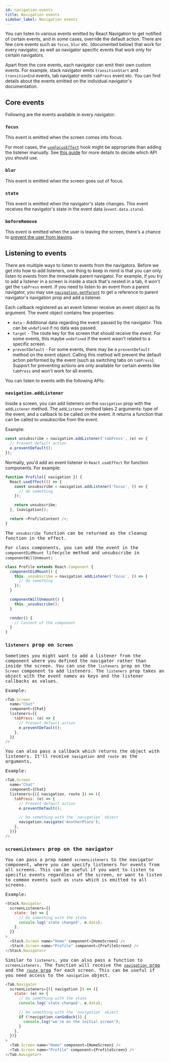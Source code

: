 ```yaml
---
id: navigation-events
title: Navigation events
sidebar_label: Navigation events
---
```


You can listen to various events emitted by React Navigation to get notified of certain events, and in some cases, override the default action. There are few core events such as `focus`, `blur` etc. (documented below) that work for every navigator, as well as navigator specific events that work only for certain navigators.

Apart from the core events, each navigator can emit their own custom events. For example, stack navigator emits `transitionStart` and `transitionEnd` events, tab navigator emits `tabPress` event etc. You can find details about the events emitted on the individual navigator's documentation.

## Core events

Following are the events available in every navigator:

### `focus`

This event is emitted when the screen comes into focus.

For most cases, the [`useFocusEffect`](use-focus-effect.md) hook might be appropriate than adding the listener manually. See [this guide](function-after-focusing-screen.md) for more details to decide which API you should use.

### `blur`

This event is emitted when the screen goes out of focus.

### `state`

This event is emitted when the navigator's state changes. This event receives the navigator's state in the event data (`event.data.state`).

### `beforeRemove`

This event is emitted when the user is leaving the screen, there's a chance to [prevent the user from leaving](preventing-going-back.md).

## Listening to events

There are multiple ways to listen to events from the navigators. Before we get into how to add listeners, one thing to keep in mind is that you can only listen to events from the immediate parent navigator. For example, if you try to add a listener in a screen is inside a stack that's nested in a tab, it won't get the `tabPress` event. If you need to listen to an event from a parent navigator, you may use [`navigation.getParent`](navigation-prop.md#getparent) to get a reference to parent navigator's navigation prop and add a listener.

Each callback registered as an event listener receive an event object as its argument. The event object contains few properties:

- `data` - Additional data regarding the event passed by the navigator. This can be `undefined` if no data was passed.
- `target` - The route key for the screen that should receive the event. For some events, this maybe `undefined` if the event wasn't related to a specific screen.
- `preventDefault` - For some events, there may be a `preventDefault` method on the event object. Calling this method will prevent the default action performed by the event (such as switching tabs on `tabPress`). Support for preventing actions are only available for certain events like `tabPress` and won't work for all events.

You can listen to events with the following APIs:

### `navigation.addListener`

Inside a screen, you can add listeners on the `navigation` prop with the `addListener` method. The `addListener` method takes 2 arguments: type of the event, and a callback to be called on the event. It returns a function that can be called to unsubscribe from the event.

Example:

```js
const unsubscribe = navigation.addListener('tabPress', (e) => {
  // Prevent default action
  e.preventDefault();
});
```

Normally, you'd add an event listener in `React.useEffect` for function components. For example:

<samp id="simple-focus-and-blur" />

```js
function Profile({ navigation }) {
  React.useEffect(() => {
    const unsubscribe = navigation.addListener('focus', () => {
      // do something
    });

    return unsubscribe;
  }, [navigation]);

  return <ProfileContent />;
}
```

The `unsubscribe` function can be returned as the cleanup function in the effect.

For class components, you can add the event in the `componentDidMount` lifecycle method and unsubscribe in `componentWillUnmount`:

```js
class Profile extends React.Component {
  componentDidMount() {
    this._unsubscribe = navigation.addListener('focus', () => {
      // do something
    });
  }

  componentWillUnmount() {
    this._unsubscribe();
  }

  render() {
    // Content of the component
  }
}
```

### `listeners` prop on `Screen`

Sometimes you might want to add a listener from the component where you defined the navigator rather than inside the screen. You can use the `listeners` prop on the `Screen` component to add listeners. The `listeners` prop takes an object with the event names as keys and the listener callbacks as values.

Example:

```js
<Tab.Screen
  name="Chat"
  component={Chat}
  listeners={{
    tabPress: (e) => {
      // Prevent default action
      e.preventDefault();
    },
  }}
/>
```

You can also pass a callback which returns the object with listeners. It'll receive `navigation` and `route` as the arguments.

Example:

```js
<Tab.Screen
  name="Chat"
  component={Chat}
  listeners={({ navigation, route }) => ({
    tabPress: (e) => {
      // Prevent default action
      e.preventDefault();

      // Do something with the `navigation` object
      navigation.navigate('AnotherPlace');
    },
  })}
/>
```

### `screenListeners` prop on the navigator

You can pass a prop named `screenListeners` to the navigator component, where you can specify listeners for events from all screens. This can be useful if you want to listen to specific events regardless of the screen, or want to listen to common events such as `state` which is emitted to all screens.

Example:

```js
<Stack.Navigator
  screenListeners={{
    state: (e) => {
      // Do something with the state
      console.log('state changed', e.data);
    },
  }}
>
  <Stack.Screen name="Home" component={HomeScreen} />
  <Stack.Screen name="Profile" component={ProfileScreen} />
</Stack.Navigator>
```

Similar to `listeners`, you can also pass a function to `screenListeners`. The function will receive the [`navigation` prop](navigation-prop.md) and the [`route` prop](route-prop.md) for each screen. This can be useful if you need access to the `navigation` object.

```js
<Tab.Navigator
  screenListeners={({ navigation }) => ({
    state: (e) => {
      // Do something with the state
      console.log('state changed', e.data);

      // Do something with the `navigation` object
      if (!navigation.canGoBack()) {
        console.log("we're on the initial screen");
      }
    },
  })}
>
  <Tab.Screen name="Home" component={HomeScreen} />
  <Tab.Screen name="Profile" component={ProfileScreen} />
</Tab.Navigator>
```
